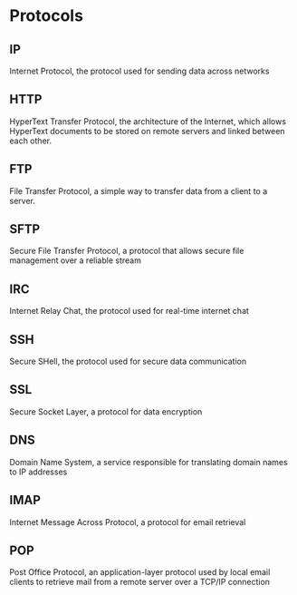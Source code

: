 # Protocols

## IP
Internet Protocol, the protocol used for sending data across networks

## HTTP
HyperText Transfer Protocol, the architecture of the Internet, which allows HyperText documents to be stored on remote servers and linked between each other.

## FTP
File Transfer Protocol, a simple way to transfer data from a client to a server.

## SFTP
Secure File Transfer Protocol, a protocol that allows secure file management over a reliable stream

## IRC
Internet Relay Chat, the protocol used for real-time internet chat

## SSH
Secure SHell, the protocol used for secure data communication 

## SSL
Secure Socket Layer, a protocol for data encryption

## DNS
Domain Name System, a service responsible for translating domain names to IP addresses

## IMAP
Internet Message Across Protocol, a protocol for email retrieval

## POP
Post Office Protocol, an application-layer protocol used by local email clients to retrieve mail from a remote server over a TCP/IP connection